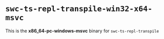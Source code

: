 # `swc-ts-repl-transpile-win32-x64-msvc`

This is the **x86_64-pc-windows-msvc** binary for `swc-ts-repl-transpile`
